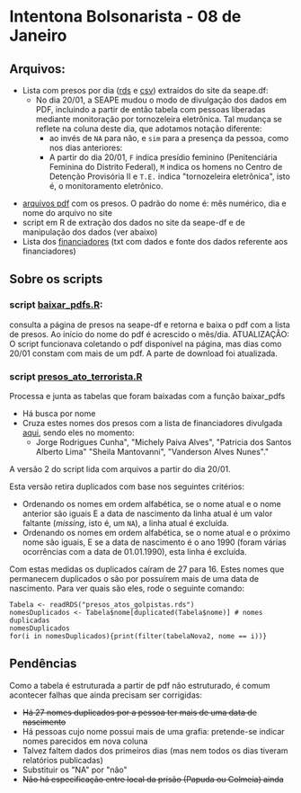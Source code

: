 # Intentona Bolsonarista - 08 de Janeiro


## Arquivos:
- Lista com presos por dia ([rds](https://github.com/SoaresAlisson/intentona-08Jan/blob/main/presos_atos_golpistas.rds) e [csv](https://github.com/SoaresAlisson/intentona-08Jan/blob/main/presos_atos_golpistas.csv)) extraídos do site da seape.df:
  - No dia 20/01, a SEAPE mudou o modo de divulgação dos dados em PDF, incluindo a partir de então tabela com pessoas liberadas mediante monitoração por tornozeleira eletrônica. Tal mudança se reflete na coluna deste dia, que adotamos notação diferente:
    - ao invés de `NA` para não, e `sim` para a presença da pessoa, como nos dias anteriores:
    - A partir do dia 20/01, `F` indica presídio feminino (Penitenciária Feminina do Distrito Federal), `M` indica os homens no Centro de Detenção Provisória II e `T.E.` indica "tornozeleira eletrônica", isto é, o monitoramento eletrônico.
<!-- Versão [google drive](https://docs.google.com/spreadsheets/d/1f95WGIPm_qnQr1bNNV7KL8rUdCZaM6HRT1zJvLD3PsM/edit#gid=1557228783). -->
- [arquivos pdf](https://github.com/SoaresAlisson/intentona-08Jan/tree/main/arquivos) com os presos. O padrão do nome é: mês numérico, dia e nome do arquivo no site
- script em R de extração dos dados no site da seape-df e de manipulação dos dados (ver abaixo)
- Lista dos [financiadores](https://github.com/SoaresAlisson/intentona-08Jan/blob/main/arquivos/financiadores.txt) (txt com dados e fonte dos dados referente aos financiadores)

## Sobre os scripts

### script [baixar_pdfs.R](https://github.com/SoaresAlisson/intentona-08Jan/blob/main/baixar_pdfs.R): 
consulta a página de presos na seape-df e retorna e baixa o pdf com a lista de presos. Ao início do nome do pdf é acrescido o mês/dia. ATUALIZAÇÂO: O script funcionava coletando o pdf disponível na página, mas dias como 20/01 constam com mais de um pdf. A parte de download foi atualizada.

### script [presos_ato_terrorista.R](https://github.com/SoaresAlisson/intentona-08Jan/blob/main/presos_ato_terrorista.R)
Processa e junta as tabelas que foram baixadas com a função baixar_pdfs
- Há busca por nome
- Cruza estes nomes dos presos com a lista de financiadores divulgada [aqui](https://g1.globo.com/politica/noticia/2023/01/12/veja-lista-de-pessoas-e-empresas-apontadas-pela-agu-como-financiadoras-dos-atos-golpistas.ghtml), sendo eles no momento:
  - Jorge Rodrigues Cunha", "Michely Paiva Alves", "Patricia dos Santos Alberto Lima" "Sheila Mantovanni", "Vanderson Alves Nunes"."  
  
A versão 2 do script lida com arquivos a partir do dia 20/01.

Esta versão retira duplicados com base nos seguintes critérios:
- Ordenando os nomes em ordem alfabética, se o nome atual e o nome anterior são iguais E a data de nascimento da linha atual é um valor faltante (_missing_, isto é, um `NA`), a linha atual é excluída.
- Ordenando os nomes em ordem alfabética, se o nome atual e o próximo nome são iguais, E se a data de nascimento é o ano 1990 (foram várias ocorrências com a data de 01.01.1990), esta linha é excluída.

Com estas medidas os duplicados caíram de 27 para 16. Estes nomes que permanecem duplicados o são por possuírem mais de uma data de nascimento. Para ver quais são eles, rode o seguinte comando:

```
Tabela <- readRDS("presos_atos_golpistas.rds")
nomesDuplicados <- Tabela$nome[duplicated(Tabela$nome)] # nomes duplicadas
nomesDuplicados 
for(i in nomesDuplicados){print(filter(tabelaNova2, nome == i))}
```

## Pendências

Como a tabela é estruturada a partir de pdf não estruturado, é comum acontecer falhas que ainda precisam ser corrigidas:

- ~~Há 27 nomes duplicados por a pessoa ter mais de uma data de nascimento~~ 
- Há pessoas cujo nome possui mais de uma grafia: pretende-se indicar nomes parecidos em nova coluna
- Talvez faltem dados dos primeiros dias (mas nem todos os dias tiveram relatórios publicadas)
- Substituir os "NA" por "não"
- ~~Não há especificação entre local da prisão (Papuda ou Colmeia) ainda~~